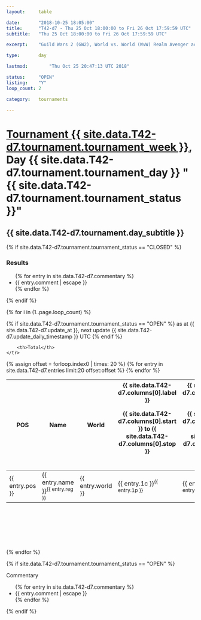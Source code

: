 ```yaml
---
layout: 	table

date: 		"2018-10-25 18:05:00"
title: 		"T42-d7 - Thu 25 Oct 18:00:00 to Fri 26 Oct 17:59:59 UTC"
subtitle: 	"Thu 25 Oct 18:00:00 to Fri 26 Oct 17:59:59 UTC"

excerpt:    "Guild Wars 2 (GW2), World vs. World (WvW) Realm Avenger achivement Tournament. \"Every Kill Counts\""

type:       day

lastmod: 		"Thu Oct 25 20:47:13 UTC 2018"

status:     "OPEN"
listing:    "Y"
loop_count: 2

category: 	tournaments

---
```

<div class="table_header">
    <h1><a href="{{ site.data.T42-d7.tournament.week_url }}">Tournament {{ site.data.T42-d7.tournament.tournament_week }}</a>, Day {{ site.data.T42-d7.tournament.tournament_day }} "{{ site.data.T42-d7.tournament.tournament_status }}"</h1>
    <h2>{{ site.data.T42-d7.tournament.day_subtitle }}</h2> 
</div>

{% if site.data.T42-d7.tournament.tournament_status == "CLOSED" %} 
<div class="commentary">
  <h3>Results</h3>
  <ul>
    {% for entry in site.data.T42-d7.commentary %}
    <li class="commentary_list">{{ entry.comment | escape }}</li>
    {% endfor %}
  </ul>
</div>
{% endif %}


{% for i in (1..page.loop_count) %}

{% if site.data.T42-d7.tournament.tournament_status == "OPEN" %} 
<span class="table_nextupdate">as at {{ site.data.T42-d7.update_at }}, next update {{ site.data.T42-d7.update_daily_timestamp }} UTC</span> 
{% endif %}

<table class="day_table">
  <colgroup>
    <col style="width:18px">
    <col style="width:55px">
    <col style="width:55px">
    <col style="width:12px">
    <col style="width:12px">
    <col style="width:12px">
    <col style="width:12px">
    <col style="width:12px">
    <col style="width:12px">
    <col style="width:12px">
    <col style="width:12px">
    <col style="width:12px">
    <col style="width:12px">
    <col style="width:12px">
    <col style="width:12px">
    <col style="width:12px">
    <col style="width:12px">
    <col style="width:12px">
    <col style="width:12px">
    <col style="width:12px">
    <col style="width:12px">
    <col style="width:12px">
    <col style="width:12px">
    <col style="width:12px">
    <col style="width:12px">
    <col style="width:12px">
    <col style="width:12px">
    <col style="width:18px">
  </colgroup>  
  <thead>
    <tr>
        <th>POS</th>
        <th class="AlignLeft">Name</th>
        <th class="AlignLeft">World</th>

<th><div class="label">{{ site.data.T42-d7.columns[0].label }}<p class="onhover">{{ site.data.T42-d7.columns[0].start }} to {{ site.data.T42-d7.columns[0].stop }}</p></div>​</th>
<th><div class="label">{{ site.data.T42-d7.columns[1].label }}<p class="onhover">{{ site.data.T42-d7.columns[1].start }} to {{ site.data.T42-d7.columns[1].stop }}</p></div>​</th>
<th><div class="label">{{ site.data.T42-d7.columns[2].label }}<p class="onhover">{{ site.data.T42-d7.columns[2].start }} to {{ site.data.T42-d7.columns[2].stop }}</p></div>​</th>
<th><div class="label">{{ site.data.T42-d7.columns[3].label }}<p class="onhover">{{ site.data.T42-d7.columns[3].start }} to {{ site.data.T42-d7.columns[3].stop }}</p></div>​</th>
<th><div class="label">{{ site.data.T42-d7.columns[4].label }}<p class="onhover">{{ site.data.T42-d7.columns[4].start }} to {{ site.data.T42-d7.columns[4].stop }}</p></div>​</th>
<th><div class="label">{{ site.data.T42-d7.columns[5].label }}<p class="onhover">{{ site.data.T42-d7.columns[5].start }} to {{ site.data.T42-d7.columns[5].stop }}</p></div>​</th>
<th><div class="label">{{ site.data.T42-d7.columns[6].label }}<p class="onhover">{{ site.data.T42-d7.columns[6].start }} to {{ site.data.T42-d7.columns[6].stop }}</p></div>​</th>
<th><div class="label">{{ site.data.T42-d7.columns[7].label }}<p class="onhover">{{ site.data.T42-d7.columns[7].start }} to {{ site.data.T42-d7.columns[7].stop }}</p></div>​</th>
<th><div class="label">{{ site.data.T42-d7.columns[8].label }}<p class="onhover">{{ site.data.T42-d7.columns[8].start }} to {{ site.data.T42-d7.columns[8].stop }}</p></div>​</th>
<th><div class="label">{{ site.data.T42-d7.columns[9].label }}<p class="onhover">{{ site.data.T42-d7.columns[9].start }} to {{ site.data.T42-d7.columns[9].stop }}</p></div>​</th>
<th><div class="label">{{ site.data.T42-d7.columns[10].label }}<p class="onhover">{{ site.data.T42-d7.columns[10].start }} to {{ site.data.T42-d7.columns[10].stop }}</p></div>​</th>

<th><div class="label">{{ site.data.T42-d7.columns[11].label }}<p class="onhover">{{ site.data.T42-d7.columns[11].start }} to {{ site.data.T42-d7.columns[11].stop }}</p></div>​</th>
<th><div class="label">{{ site.data.T42-d7.columns[12].label }}<p class="onhover">{{ site.data.T42-d7.columns[12].start }} to {{ site.data.T42-d7.columns[12].stop }}</p></div>​</th>
<th><div class="label">{{ site.data.T42-d7.columns[13].label }}<p class="onhover">{{ site.data.T42-d7.columns[13].start }} to {{ site.data.T42-d7.columns[13].stop }}</p></div>​</th>
<th><div class="label">{{ site.data.T42-d7.columns[14].label }}<p class="onhover">{{ site.data.T42-d7.columns[14].start }} to {{ site.data.T42-d7.columns[14].stop }}</p></div>​</th>
<th><div class="label">{{ site.data.T42-d7.columns[15].label }}<p class="onhover">{{ site.data.T42-d7.columns[15].start }} to {{ site.data.T42-d7.columns[15].stop }}</p></div>​</th>
<th><div class="label">{{ site.data.T42-d7.columns[16].label }}<p class="onhover">{{ site.data.T42-d7.columns[16].start }} to {{ site.data.T42-d7.columns[16].stop }}</p></div>​</th>
<th><div class="label">{{ site.data.T42-d7.columns[17].label }}<p class="onhover">{{ site.data.T42-d7.columns[17].start }} to {{ site.data.T42-d7.columns[17].stop }}</p></div>​</th>
<th><div class="label">{{ site.data.T42-d7.columns[18].label }}<p class="onhover">{{ site.data.T42-d7.columns[18].start }} to {{ site.data.T42-d7.columns[18].stop }}</p></div>​</th>
<th><div class="label">{{ site.data.T42-d7.columns[19].label }}<p class="onhover">{{ site.data.T42-d7.columns[19].start }} to {{ site.data.T42-d7.columns[19].stop }}</p></div>​</th>
<th><div class="label">{{ site.data.T42-d7.columns[20].label }}<p class="onhover">{{ site.data.T42-d7.columns[20].start }} to {{ site.data.T42-d7.columns[20].stop }}</p></div>​</th>

<th><div class="label">{{ site.data.T42-d7.columns[21].label }}<p class="onhover">{{ site.data.T42-d7.columns[21].start }} to {{ site.data.T42-d7.columns[21].stop }}</p></div>​</th>
<th><div class="label">{{ site.data.T42-d7.columns[22].label }}<p class="onhover">{{ site.data.T42-d7.columns[22].start }} to {{ site.data.T42-d7.columns[22].stop }}</p></div>​</th>
<th><div class="label">{{ site.data.T42-d7.columns[23].label }}<p class="onhover">{{ site.data.T42-d7.columns[23].start }} to {{ site.data.T42-d7.columns[23].stop }}</p></div>​</th>

        <th>Total</th>
    </tr>
  </thead>
  {% assign offset = forloop.index0 | times: 20 %}
<tbody>
{% for entry in site.data.T42-d7.entries limit:20 offset:offset %}
  <tr>
    <td class="pl{{ entry.pos }}">{{ entry.pos }}</td>
    <td class="AlignLeft">{{ entry.name }}<sup>{{ entry.reg }}</sup></td>
    <td class="AlignLeft">{{ entry.world }}</td>
    <td class="pl{{ entry.1p }}">{{ entry.1c }}<sup>{{ entry.1p }}</sup></td>
    <td class="pl{{ entry.2p }}">{{ entry.2c }}<sup>{{ entry.2p }}</sup></td>
    <td class="pl{{ entry.3p }}">{{ entry.3c }}<sup>{{ entry.3p }}</sup></td>
    <td class="pl{{ entry.4p }}">{{ entry.4c }}<sup>{{ entry.4p }}</sup></td>
    <td class="pl{{ entry.5p }}">{{ entry.5c }}<sup>{{ entry.5p }}</sup></td>
    <td class="pl{{ entry.6p }}">{{ entry.6c }}<sup>{{ entry.6p }}</sup></td>
    <td class="pl{{ entry.7p }}">{{ entry.7c }}<sup>{{ entry.7p }}</sup></td>
    <td class="pl{{ entry.8p }}">{{ entry.8c }}<sup>{{ entry.8p }}</sup></td>
    <td class="pl{{ entry.9p }}">{{ entry.9c }}<sup>{{ entry.9p }}</sup></td>
    <td class="pl{{ entry.10p }}">{{ entry.10c }}<sup>{{ entry.10p }}</sup></td>
    <td class="pl{{ entry.11p }}">{{ entry.11c }}<sup>{{ entry.11p }}</sup></td>
    <td class="pl{{ entry.12p }}">{{ entry.12c }}<sup>{{ entry.12p }}</sup></td>
    <td class="pl{{ entry.13p }}">{{ entry.13c }}<sup>{{ entry.13p }}</sup></td>
    <td class="pl{{ entry.14p }}">{{ entry.14c }}<sup>{{ entry.14p }}</sup></td>
    <td class="pl{{ entry.15p }}">{{ entry.15c }}<sup>{{ entry.15p }}</sup></td>
    <td class="pl{{ entry.16p }}">{{ entry.16c }}<sup>{{ entry.16p }}</sup></td>
    <td class="pl{{ entry.17p }}">{{ entry.17c }}<sup>{{ entry.17p }}</sup></td>
    <td class="pl{{ entry.18p }}">{{ entry.18c }}<sup>{{ entry.18p }}</sup></td>
    <td class="pl{{ entry.19p }}">{{ entry.19c }}<sup>{{ entry.19p }}</sup></td>
    <td class="pl{{ entry.20p }}">{{ entry.20c }}<sup>{{ entry.20p }}</sup></td>
    <td class="pl{{ entry.21p }}">{{ entry.21c }}<sup>{{ entry.21p }}</sup></td>
    <td class="pl{{ entry.22p }}">{{ entry.22c }}<sup>{{ entry.22p }}</sup></td>
    <td class="pl{{ entry.23p }}">{{ entry.23c }}<sup>{{ entry.23p }}</sup></td>
    <td class="pl{{ entry.24p }}">{{ entry.24c }}<sup>{{ entry.24p }}</sup></td>
    <td>{{ entry.total }}</td>
  </tr>
{% endfor %}  
</tbody>
</table>
<div class="leaderboard">
  <script async src="//pagead2.googlesyndication.com/pagead/js/adsbygoogle.js"></script>
  <!-- 728x90 -->
  <ins class="adsbygoogle"
       style="display:inline-block;width:728px;height:90px"
       data-ad-client="ca-pub-3274917281288240"
       data-ad-slot="3870538733"></ins>
  <script>
  (adsbygoogle = window.adsbygoogle || []).push({});
  </script>    
</div>
<br />
{% endfor %}

{% if site.data.T42-d7.tournament.tournament_status == "OPEN" %} 
<div class="commentary">
  <span class="commentary_title">Commentary</span>
  <ul>
    {% for entry in site.data.T42-d7.commentary %}
    <li class="commentary_list">{{ entry.comment | escape }}</li>
    {% endfor %}
  </ul>
</div>
{% endif %}


